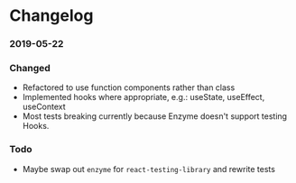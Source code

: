# Changelog

### 2019-05-22
### Changed
- Refactored to use function components rather than class
- Implemented hooks where appropriate, e.g.: useState, useEffect, useContext
- Most tests breaking currently because Enzyme doesn't support testing Hooks.

### Todo
- Maybe swap out `enzyme` for `react-testing-library` and rewrite tests
